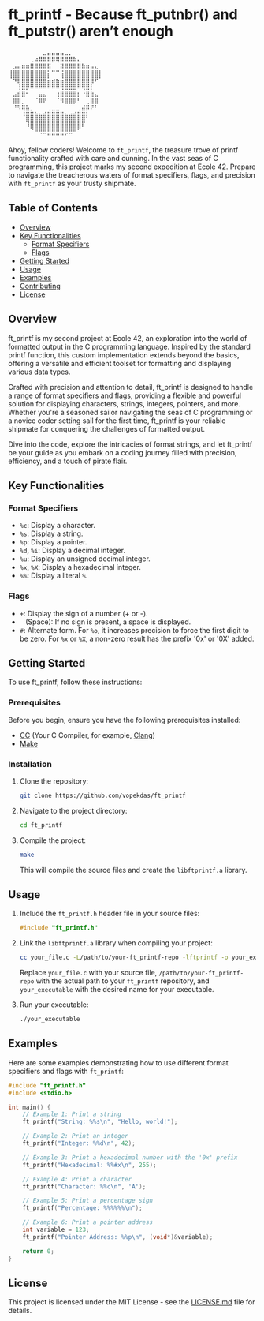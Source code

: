 # ft_printf - Because ft_putnbr() and ft_putstr() aren’t enough

```
⠀⠀⠀⠀⠀⠀⠀⠀⣀⣤⣤⣤⣤⣀⡀⠀⠀⠀⠀⠀⠀⠀
⠀⠀⠀⠀⠀⢀⣴⣿⣿⣿⡿⢿⣿⣿⣿⣷⣄⠀⠀⠀⠀⠀
⠀⣠⣤⣶⣶⣿⣿⣿⣿⣯⠀⠀⣽⣿⣿⣿⣿⣷⣶⣤⣄⠀
⢸⣿⣿⣿⣿⣿⣿⣿⣿⡅⠉⠉⢨⣿⣿⣿⣿⣿⣿⣿⣿⡇
⠈⠻⣿⣿⣿⣿⣿⣿⣿⣥⣴⣦⣬⣿⣿⣿⣿⣿⣿⣿⠟⠁
⠀⠀⢸⣿⡿⠿⠿⠿⠿⠿⠿⠿⢿⣿⣿⣿⠿⢿⣿⡇⠀⠀
⠀⣠⣾⣿⠂⠀⠀⣤⣄⠀⠀⢰⣿⣿⣿⣿⡆⠐⣿⣷⣄⠀
⠀⣿⣿⡀⠀⠀⠈⠿⠟⠀⠀⠈⠻⣿⣿⡿⠃⠀⢀⣿⣿⠀
⠀⠘⠻⢿⣷⡀⠀⠀⠀⢀⣀⣀⠀⠀⠀⠀⢀⣾⡿⠟⠃⠀
⠀⠀⠀⠸⣿⣿⣷⣦⣾⣿⣿⣿⣿⣦⣴⣾⣿⣿⡇⠀⠀⠀
⠀⠀⠀⠀⢻⣿⣿⣿⣿⣿⣿⣿⣿⣿⣿⣿⣿⡿⠀⠀⠀⠀
⠀⠀⠀⠀⠈⠻⣿⣿⣿⣿⣿⣿⣿⣿⣿⣿⠟⠁⠀⠀⠀⠀
⠀⠀⠀⠀⠀⠀⠀⠈⠉⠛⠛⠛⠛⠋⠉⠀⠀⠀⠀⠀⠀⠀
```


Ahoy, fellow coders! Welcome to `ft_printf`, the treasure trove of printf functionality crafted with care and cunning. In the vast seas of C programming, this project marks my second expedition at Ecole 42. Prepare to navigate the treacherous waters of format specifiers, flags, and precision with `ft_printf` as your trusty shipmate.

## Table of Contents
- [Overview](#overview)
- [Key Functionalities](#key-functionalities)
  - [Format Specifiers](#format-specifiers)
  - [Flags](#flags)
- [Getting Started](#getting-started)
- [Usage](#usage)
- [Examples](#examples)
- [Contributing](#contributing)
- [License](#license)

## Overview
ft_printf is my second project at Ecole 42, an exploration into the world of formatted output in the C programming language. Inspired by the standard printf function, this custom implementation extends beyond the basics, offering a versatile and efficient toolset for formatting and displaying various data types.

Crafted with precision and attention to detail, ft_printf is designed to handle a range of format specifiers and flags, providing a flexible and powerful solution for displaying characters, strings, integers, pointers, and more. Whether you're a seasoned sailor navigating the seas of C programming or a novice coder setting sail for the first time, ft_printf is your reliable shipmate for conquering the challenges of formatted output.

Dive into the code, explore the intricacies of format strings, and let ft_printf be your guide as you embark on a coding journey filled with precision, efficiency, and a touch of pirate flair.

## Key Functionalities

### Format Specifiers

- `%c`: Display a character.
- `%s`: Display a string.
- `%p`: Display a pointer.
- `%d`, `%i`: Display a decimal integer.
- `%u`: Display an unsigned decimal integer.
- `%x`, `%X`: Display a hexadecimal integer.
- `%%`: Display a literal `%`.

### Flags

- `+`: Display the sign of a number (+ or -).
- ` ` (Space): If no sign is present, a space is displayed.
- `#`: Alternate form. For `%o`, it increases precision to force the first digit to be zero. For `%x` or `%X`, a non-zero result has the prefix '0x' or '0X' added.

## Getting Started
To use ft_printf, follow these instructions:

### Prerequisites

Before you begin, ensure you have the following prerequisites installed:

- [CC](#) (Your C Compiler, for example, [Clang](https://clang.llvm.org/))
- [Make](https://www.gnu.org/software/make/)

### Installation

1. Clone the repository:

    ```bash
    git clone https://github.com/vopekdas/ft_printf
    ```

2. Navigate to the project directory:

    ```bash
    cd ft_printf
    ```

3. Compile the project:

    ```bash
    make
    ```

    This will compile the source files and create the `libftprintf.a` library.

## Usage

1. Include the `ft_printf.h` header file in your source files:

    ```c
    #include "ft_printf.h"
    ```

2. Link the `libftprintf.a` library when compiling your project:

    ```bash
    cc your_file.c -L/path/to/your-ft_printf-repo -lftprintf -o your_executable
    ```

    Replace `your_file.c` with your source file, `/path/to/your-ft_printf-repo` with the actual path to your `ft_printf` repository, and `your_executable` with the desired name for your executable.

3. Run your executable:

    ```bash
    ./your_executable
    ```


## Examples

Here are some examples demonstrating how to use different format specifiers and flags with `ft_printf`:

```c
#include "ft_printf.h"
#include <stdio.h>

int main() {
    // Example 1: Print a string
    ft_printf("String: %%s\n", "Hello, world!");

    // Example 2: Print an integer
    ft_printf("Integer: %%d\n", 42);

    // Example 3: Print a hexadecimal number with the '0x' prefix
    ft_printf("Hexadecimal: %%#x\n", 255);

    // Example 4: Print a character
    ft_printf("Character: %%c\n", 'A');

    // Example 5: Print a percentage sign
    ft_printf("Percentage: %%%%%%\n");

    // Example 6: Print a pointer address
    int variable = 123;
    ft_printf("Pointer Address: %%p\n", (void*)&variable);

    return 0;
}
```
## License

This project is licensed under the MIT License - see the [LICENSE.md](LICENSE.md) file for details.
